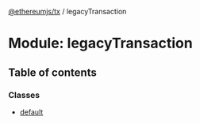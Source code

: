 [@ethereumjs/tx](../README.md) / legacyTransaction

# Module: legacyTransaction

## Table of contents

### Classes

- [default](../classes/legacytransaction.default.md)

